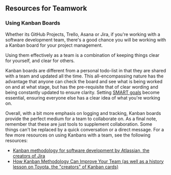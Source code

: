 ## Resources for Teamwork


### Using Kanban Boards

Whether its GitHub Projects, Trello, Asana or Jira, if you're working with a software development team, there's a good chance you will be working with a Kanban board for your project management.

Using them effectively as a team is a combination of keeping things clear for yourself, and clear for others.

Kanban boards are different from a personal todo-list in that they are shared with a team and updated all the time. This all-encompassing nature has the advantage that anyone can check the board and see what is being worked on and at what stage, but has the pre-requisite that of clear wording and being constantly updated to ensure clarity. Setting [SMART goals](https://www.atlassian.com/blog/productivity/how-to-write-smart-goals) become essential, ensuring everyone else has a clear idea of what you're working on.

Overall, with a bit more emphasis on logging and tracking, Kanban boards provide the perfect medium for a team to collaborate on. As a final note, remember that these are just tools to supplement collaboration. Some things can't be replaced by a quick conversation or a direct message. For a few more resources on using Kanbans with a team, see the following resources:

- [Kanban methodology for software development by Atlassian, the creators of Jira](https://www.atlassian.com/agile/kanban)
- [How Kanban Methodology Can Improve Your Team (as well as a history lesson on Toyota, the "creators" of Kanban cards)](https://www.lucidchart.com/blog/how-kanban-methodology-can-improve-your-team)